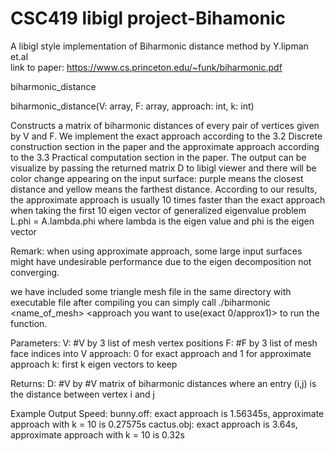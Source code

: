 # CSC419 libigl project-Bihamonic
A libigl style implementation of Biharmonic distance method by Y.lipman et.al <br />
link to paper: https://www.cs.princeton.edu/~funk/biharmonic.pdf

biharmonic_distance

biharmonic_distance(V: array, F: array, approach: int, k: int)

Constructs a matrix of biharmonic distances of every pair of vertices given by V and F.
We implement the exact approach according to the 3.2 Discrete construction section in the paper
and the approximate approach according to the 3.3 Practical computation section in the paper.
The output can be visualize by passing the returned matrix D to libigl viewer and there will be
color change appearing on the input surface: purple means the closest distance and yellow means
the farthest distance. According to our results, the approximate approach is usually 10 times faster
than the exact approach when taking the first 10 eigen vector of generalized eigenvalue problem L.phi = A.lambda.phi
where lambda is the eigen value and phi is the eigen vector

Remark: when using approximate approach, some large input surfaces might
have undesirable performance due to the eigen decomposition not converging.

we have included some triangle mesh file in the same directory with executable file
after compiling you can simply call ./biharmonic <name_of_mesh> <approach you want to use(exact 0/approx1)> <number of eigen vectors used to compute approx distance>
to run the function.

Parameters:
    V: #V by 3 list of mesh vertex positions
    F: #F by 3 list of mesh face indices into V
    approach: 0 for exact approach and 1 for approximate approach
    k: first k eigen vectors to keep

Returns:
    D: #V by #V matrix of biharmonic distances where an entry (i,j) is the distance between vertex i and j

Example Output Speed:
    bunny.off: exact approach is 1.56345s, approximate approach with k = 10 is 0.27575s
    cactus.obj: exact approach is 3.64s, approximate approach with k = 10 is 0.32s

